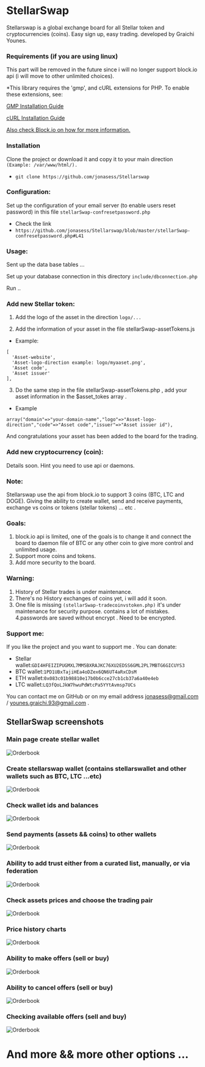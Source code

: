 # StellarSwap 
Stellarswap is a global exchange board for all Stellar token and cryptocurrencies (coins). Easy sign up, easy trading.
developed by Graichi Younes.

### Requirements (if you are using linux)

This part will be removed in the future since i will no longer support block.io api (i will move to other unlimited choices).

*This library requires the 'gmp', and cURL extensions for PHP. To enable these extensions, see:
   
   [GMP Installation Guide](http://php.net/manual/en/gmp.installation.php)

   [cURL Installation Guide](http://php.net/manual/en/curl.installation.php)
   
[Also check Block.io on how for more information.](https://github.com/BlockIo/block_io-php)


### Installation

Clone the project or download it and copy it to your main direction ```(Example: /var/www/html/).```
* ``` git clone https://github.com/jonasess/Stellarswap ```

### Configuration:

Set up the configuration of your email server (to enable users reset password) in this file ``` stellarSwap-confresetpassword.php ```
* Check the link
* ``` https://github.com/jonasess/Stellarswap/blob/master/stellarSwap-confresetpassword.php#L41 ```

### Usage:

Sent up the data base tables ...

Set up your database connection in this directory ``` include/dbconnection.php ```

Run ..
### Add new Stellar token:
1. Add the logo of the asset in the direction ``` logo/... ```

2. Add the information of your asset in the file stellarSwap-assetTokens.js
* Example:
```
[
  'Asset-website',
  'Asset-logo-direction example: logo/myaaset.png',
  'Asset code',
  'Asset issuer'
],
```

3. Do the same step in the file stellarSwap-assetTokens.php , add your asset information in the $asset_tokes array .
* Example
```
array("domain"=>"your-domain-name","logo"=>"Asset-logo-direction","code"=>"Asset code","issuer"=>"Asset issuer id"),
```

And congratulations your asset has been added to the board for the trading.

### Add new cryptocurrency (coin):
Details soon.
Hint you need to use api or daemons.

### Note:
Stellarswap use the api from block.io to support 3 coins (BTC, LTC and DOGE).
Giving the ability to create wallet, send and receive payments, exchange vs coins or tokens (stellar tokens) ... etc .

### Goals:
1. block.io api is limited, one of the goals is to change it and connect the board to daemon file of BTC or any other coin to give more control and unlimited usage.
2. Support more coins and tokens.
3. Add more security to the board.

### Warning:
1. History of Stellar trades is under maintenance.
2. There's no History exchanges of coins yet, i will add it soon.
3. One file is missing ```(stellarSwap-tradecoinvstoken.php)``` it's under maintenance for security purpose. contains a lot of mistakes.
4.passwords are saved without encrypt . Need to be encrypted.

### Support me:
If you like the project and you want to support me . You can donate:
* Stellar wallet:``` GDI4HFEIZIPUGMXL7MM5BXRAJKC76XU2EDSS6GML2PL7MBTG6GICUYS3 ```
* BTC wallet:``` 1PD1UBxTajiHEa4oDZex6QN6UT4aRxCDsM ```
* ETH wallet:``` 0x083c01b98810e17b0b6cce27cb1cb37a6a40e4eb ```
* LTC wallet:``` LQ3fQoLJkW7hwuPdWtcPa5YYtAvmsp7UCs ```

You can contact me on GitHub or on my email address jonasess@gmail.com / younes.graichi.93@gmail.com .

## StellarSwap screenshots

### Main page create stellar wallet
![Orderbook](https://raw.githubusercontent.com/jonasess/Stellarswap/master/screenshots/index.png)

### Create stellarswap wallet (contains stellarswallet and other wallets such as BTC, LTC ...etc)
![Orderbook](https://raw.githubusercontent.com/jonasess/Stellarswap/master/screenshots/createSWaccount.png)

### Check wallet ids and balances
![Orderbook](https://raw.githubusercontent.com/jonasess/Stellarswap/master/screenshots/SwAccountwallet.png)

### Send payments (assets && coins) to other wallets
![Orderbook](https://raw.githubusercontent.com/jonasess/Stellarswap/master/screenshots/sendpayments.png)

### Ability to add trust either from a curated list, manually, or via federation
![Orderbook](https://raw.githubusercontent.com/jonasess/Stellarswap/master/screenshots/trustline.png)

### Check assets prices and choose the trading pair
![Orderbook](https://raw.githubusercontent.com/jonasess/Stellarswap/master/screenshots/market.png)

### Price history charts
![Orderbook](https://raw.githubusercontent.com/jonasess/Stellarswap/master/screenshots/chart.png)

### Ability to make offers (sell or buy)
![Orderbook](https://raw.githubusercontent.com/jonasess/Stellarswap/master/screenshots/buyandsell.png)

### Ability to cancel offers (sell or buy)
![Orderbook](https://raw.githubusercontent.com/jonasess/Stellarswap/master/screenshots/canceloffer.png)

### Checking available offers (sell and buy)
![Orderbook](https://raw.githubusercontent.com/jonasess/Stellarswap/master/screenshots/sellandbuyoffers.png)

# And more && more other options ...
